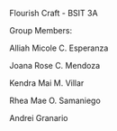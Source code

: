 Flourish Craft - BSIT 3A

Group Members:

Alliah Micole C. Esperanza

Joana Rose C. Mendoza

Kendra Mai M. Villar

Rhea Mae O. Samaniego

Andrei Granario


